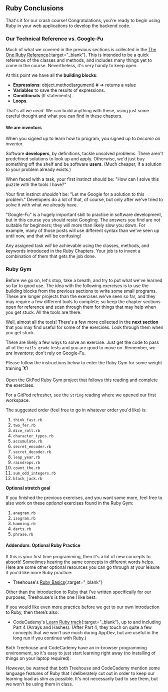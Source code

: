 ## Ruby Conclusions

That's it for our crash course! Congratulations, you're ready to begin using Ruby in your web applications to develop the backend code.

### Our Technical Reference vs. Google-Fu

Much of what we covered in the previous sections is collected in the [The One Ruby Reference](https://chapters.firstdraft.com/chapters/774){:target="_blank"}. This is intended to be a quick reference of the classes and methods, and includes many things yet to come in the course. Nevertheless, it's very handy to keep open.

At this point we have all the **building blocks**:

  - **Expressions**: object.method(argument) # => returns a value
  - **Variables** to save the results of expressions.
  - **Conditionals** (If statements).
  - **Loops**.

That's all we _need_. We can build anything with these, using just some careful thought and what you can find in these chapters.

#### We are inventors 

When you signed up to learn how to program, you signed up to _become an inventor_.

Software **developers**, by definitions, tackle unsolved problems. There aren't predefined solutions to look up and apply. Otherwise, we'd just buy something off the shelf and be software **users**. (Much cheaper, if a solution to your problem already exists.)

When faced with a task, your first instinct should be: "How can I solve this puzzle with the tools I have?"

Your first instinct _shouldn't_ be: "Let me Google for a solution to this problem." Developers do a lot of that, of course, but only after we've tried to solve it with what we already have.

"Google-Fu" is a hugely important skill to practice in software development, but in this course you should resist Googling. The answers you find are not suitable for beginners; they will more than likely slow you down. For example, many of those posts will use different syntax than we've seen up until now, and that will be confusing!

Any assigned task _will_ be achievable using the classes, methods, and keywords introduced in the Ruby Chapters. Your job is to invent a combination of them that gets the job done.

### Ruby Gym

Before we go on, let's stop, take a breath, and try to put what we've learned so far to good use. The idea with the following exercises is to use the building blocks from the previous sections to write some small programs. These are longer projects than the exercises we've seen so far, and they may require a few different tools to complete; so keep the chapter sections open for reference and scan through them for things that may help when you get stuck. All the tools are there.

Well, almost all the tools! There's a few more collected in the **next section** that you may find useful for some of the exercises. Look through them when you get stuck.

There are likely a few ways to solve an exercise. Just get the code to pass all of the `rails grade` tests and you are good to move on. Remember, _we are inventors_; don't rely on Google-Fu.

Please follow the instructions below to enter the Ruby Gym for some weight training 🏋️!

<div class="proj" markdown="1">

  Open the GitPod Ruby Gym project that follows this reading and complete the exercises.

  For a GitPod refresher, see the `String` reading where we opened our first workspace.

  The suggested order (feel free to go in whatever order you'd like) is:

  1. `think_fast.rb`
  1. `two_fer.rb`
  1. `dice_roll.rb`
  1. `character_types.rb`
  1. `accumulate.rb`
  1. `secret_encoder.rb`
  1. `secret_decoder.rb`
  1. `leap_year.rb`
  1. `raindrops.rb`
  1. `count_the.rb`
  1. `sum_odd_integers.rb`
  1. `black_jack.rb`
</div>

<div class="proj" markdown="1">

  **Optional stretch goal**

  If you finished the previous exercises, and you want some more, feel free to also work on these _optional_ exercises found in the Ruby Gym:

  1. `anagram.rb`
  1. `isogram.rb`
  1. `hamming.rb`
  1. `darts.rb`
  1. `phrase.rb`
</div>


#### Addendum: Optional Ruby Practice 

If this is your first time programming, then it's a lot of new concepts to absorb! Sometimes hearing the same concepts in different words helps. Here are some other optional resources you can go through at your leisure if you'd like more Ruby practice:

  - Treehouse's [Ruby Basics](https://teamtreehouse.com/library/ruby-basics-2){:target="_blank"}

Other than the introduction to Ruby that I’ve written specifically for our purposes, Treehouse's is the one I like best.

If you would like even more practice before we get to our own introduction to Ruby, then there’s also:

  - CodeCademy's [Learn Ruby track](https://www.codecademy.com/learn/learn-ruby){:target="_blank"}, up to and including Part 4 (Arrays and Hashes). (After Part 4, they touch on quite a few concepts that we won’t use much during AppDev, but are useful in the long run if you continue with Ruby.)

Both Treehouse and CodeCademy have an in-browser programming environment, so it's easy to just start learning right away (no installing of things on your laptop required).

However, be warned that both Treehouse and CodeCademy mention some language features of Ruby that I deliberately cut out in order to keep our learning load as slim as possible. It's not necessarily bad to see them, but we won't be using them in class.